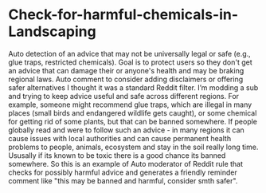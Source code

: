 # Check-for-harmful-chemicals-in-Landscaping
Auto detection of an advice that may not be universally legal or safe (e.g., glue traps, restricted chemicals). Goal is to protect users so they don't get an advice that can damage their or anyone's health and may be braking regional laws. Auto comment to consider adding disclaimers or offering safer alternatives
I thought it was a standard Reddit filter. I’m modding a sub and trying to keep advice useful and safe across different regions. For example, someone might recommend glue traps, which are illegal in many places (small birds and endangered wildlife gets caught), or some chemical for getting rid of some plants, but that can be banned somewhere. If people globally read and were to follow such an advice - in many regions it can cause issues with local authorities and can cause permanent health problems to people, animals, ecosystem and stay in the soil really long time. Ususally if its known to be toxic there is a good chance its banned somewhere. So this is an example of Auto moderator of Reddit rule that checks for possibly harmful advice and generates a friendly reminder comment like "this may be banned and harmful, consider smth safer".

